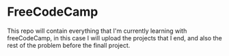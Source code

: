 # FreeCodeCamp
This repo will contain everything that I'm currently learning with freeCodeCamp, in this case I will upload the projects that I end, and also the rest of the problem before the finall project.

